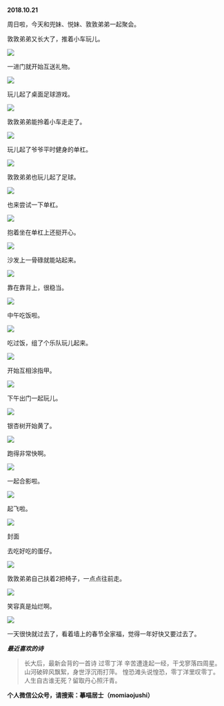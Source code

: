 
          
            
**2018.10.21**

周日啦，今天和兜妹、悦妹、敦敦弟弟一起聚会。

敦敦弟弟又长大了，推着小车玩儿。




![](img/51001-dad79ab752768a7e.jpg)




一进门就开始互送礼物。




![](img/51001-750abbdfa41938a9.jpg)




玩儿起了桌面足球游戏。




![](img/51001-b4da2ceb16b3baca.jpg)




敦敦弟弟能拎着小车走走了。




![](img/51001-c3ac958e592c9d4b.jpg)




玩儿起了爷爷平时健身的单杠。




![](img/51001-528ccf8fe25c490b.jpg)




敦敦弟弟也玩儿起了足球。




![](img/51001-85b72f8f78c4ad47.jpg)




也来尝试一下单杠。




![](img/51001-eb281d3ee49acd79.jpg)




抱着坐在单杠上还挺开心。




![](img/51001-c69092a2a6940b1f.jpg)




沙发上一骨碌就能站起来。




![](img/51001-7172719c6929aa1d.jpg)




靠在靠背上，很稳当。




![](img/51001-39c813d8b54ae03b.jpg)




中午吃饭啦。




![](img/51001-4392a2c7e025462d.jpg)




吃过饭，组了个乐队玩儿起来。




![](img/51001-e5566540d351f70f.jpg)




开始互相涂指甲。




![](img/51001-f41b85ee5f1c205d.jpg)




下午出门一起玩儿。




![](img/51001-2a2e7836b3629b6f.jpg)




银杏树开始黄了。




![](img/51001-c07dc2b171c74341.jpg)




跑得非常快啊。




![](img/51001-a51d2ec338a207ad.jpg)




一起合影啦。




![](img/51001-0f6dface6ebf10be.jpg)




起飞啦。




![](img/51001-86cf4a61861c5f34.jpg)

封面


去吃好吃的蛋仔。




![](img/51001-80a144a204712269.jpg)




敦敦弟弟自己扶着2把椅子，一点点往前走。




![](img/51001-cf5e516f74f5fbac.jpg)




笑容真是灿烂啊。




![](img/51001-7e3335bd07d9b7f4.jpg)




一天很快就过去了，看着墙上的春节全家福，觉得一年好快又要过去了。


***最近喜欢的诗***
>长大后，最新会背的一首诗
过零丁洋
辛苦遭逢起一经，干戈寥落四周星。
山河破碎风飘絮，身世浮沉雨打萍。
惶恐滩头说惶恐，零丁洋里叹零丁。
人生自古谁无死？留取丹心照汗青。




**个人微信公众号，请搜索：摹喵居士（momiaojushi）**

          
        